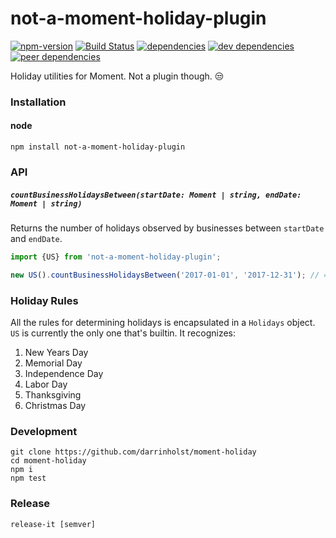 # not-a-moment-holiday-plugin

[![npm-version](https://img.shields.io/npm/v/not-a-moment-holiday-plugin.svg)](https://www.npmjs.com/package/not-a-moment-holiday-plugin)
[![Build Status](https://travis-ci.org/darrinholst/not-a-moment-holiday-plugin.svg?branch=master)](https://travis-ci.org/darrinholst/not-a-moment-holiday-plugin)
[![dependencies](https://david-dm.org/darrinholst/not-a-moment-holiday-plugin/status.svg)](https://david-dm.org/darrinholst/not-a-moment-holiday-plugin)
[![dev dependencies](https://david-dm.org/darrinholst/not-a-moment-holiday-plugin/dev-status.svg)](https://david-dm.org/darrinholst/not-a-moment-holiday-plugin?type=dev)
[![peer dependencies](https://david-dm.org/darrinholst/not-a-moment-holiday-plugin/peer-status.svg)](https://david-dm.org/darrinholst/not-a-moment-holiday-plugin?type=peer)

Holiday utilities for Moment. Not a plugin though. 😒

### Installation

#### node

    npm install not-a-moment-holiday-plugin

### API

##### `countBusinessHolidaysBetween(startDate: Moment | string, endDate: Moment | string)`

Returns the number of holidays observed by businesses between `startDate` and `endDate`.

``` js
import {US} from 'not-a-moment-holiday-plugin';

new US().countBusinessHolidaysBetween('2017-01-01', '2017-12-31'); // => 6
```

### Holiday Rules

All the rules for determining holidays is encapsulated in a `Holidays` object. `US` is currently the
only one that's builtin. It recognizes:

1. New Years Day
1. Memorial Day
1. Independence Day
1. Labor Day
1. Thanksgiving
1. Christmas Day

### Development
    git clone https://github.com/darrinholst/moment-holiday
    cd moment-holiday
    npm i
    npm test

### Release
    release-it [semver]
